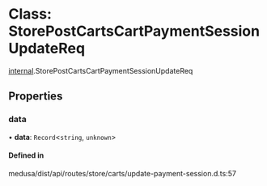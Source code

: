 # Class: StorePostCartsCartPaymentSessionUpdateReq

[internal](../modules/internal-35.md).StorePostCartsCartPaymentSessionUpdateReq

## Properties

### data

• **data**: `Record`<`string`, `unknown`\>

#### Defined in

medusa/dist/api/routes/store/carts/update-payment-session.d.ts:57
